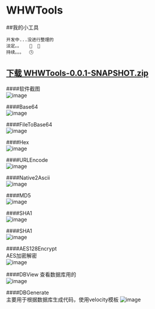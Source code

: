 # WHWTools

##我的小工具  

    开发中...没进行整理的
    淡定。。   😤  🙏
    持续。。。  🕓


[下载 WHWTools-0.0.1-SNAPSHOT.zip](https://github.com/wangwen135/WHWTools/raw/master/WHWTools/release/WHWTools-0.0.1-SNAPSHOT.zip)
---

####软件截图  
![image](https://github.com/wangwen135/WHWTools/blob/master/WHWTools/image/all.jpg)

####Base64  
![image](https://github.com/wangwen135/WHWTools/blob/master/WHWTools/image/Base64.jpg)

####FileToBase64  
![image](https://github.com/wangwen135/WHWTools/blob/master/WHWTools/image/fileToBase64.jpg)

####Hex  
![image](https://github.com/wangwen135/WHWTools/blob/master/WHWTools/image/Hex.jpg)

####URLEncode  
![image](https://github.com/wangwen135/WHWTools/blob/master/WHWTools/image/URLEncode.jpg)

####Native2Ascii  
![image](https://github.com/wangwen135/WHWTools/blob/master/WHWTools/image/Native2Ascii.jpg)

####MD5  
![image](https://github.com/wangwen135/WHWTools/blob/master/WHWTools/image/MD5.jpg)

####SHA1  
![image](https://github.com/wangwen135/WHWTools/blob/master/WHWTools/image/SHA1.jpg)

####SHA1  
![image](https://github.com/wangwen135/WHWTools/blob/master/WHWTools/image/SHA1.jpg)

####AES128Encrypt  
AES加密解密  
![image](https://github.com/wangwen135/WHWTools/blob/master/WHWTools/image/AES128Encrypt.jpg)

####DBView
查看数据库用的  
![image](https://github.com/wangwen135/WHWTools/blob/master/WHWTools/image/DBView.jpg)

####DBGenerate  
主要用于根据数据库生成代码，使用velocity模板
![image](https://github.com/wangwen135/WHWTools/blob/master/WHWTools/image/DBGenerate.jpg)



